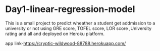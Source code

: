 # Day1-linear-regression-model
This is a small project to predict wheather a student get addmission to a university or not using GRE score, TOFEL score, LOR score ,University rating and all and deployed on Heroku platform.

app link-https://cryptic-wildwood-88788.herokuapp.com/

